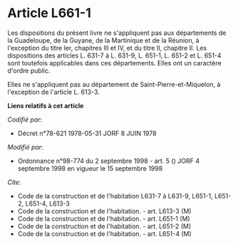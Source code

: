 # Article L661-1

Les dispositions du présent livre ne s'appliquent pas aux départements de la Guadeloupe, de la Guyane, de la Martinique et de
la Réunion, à l'exception du titre Ier, chapitres III et IV, et du titre II, chapitre II. Les dispositions des articles L.
631-7 à L. 631-9, L. 651-1, L. 651-2 et L. 651-4 sont toutefois applicables dans ces départements. Elles ont un caractère
d'ordre public.

Elles ne s'appliquent pas au département de Saint-Pierre-et-Miquelon, à l'exception de l'article L. 613-3.

**Liens relatifs à cet article**

_Codifié par_:

  - Décret n°78-621 1978-05-31 JORF 8 JUIN 1978

_Modifié par_:

  - Ordonnance n°98-774 du 2 septembre 1998 - art. 5 () JORF 4 septembre 1998 en vigueur le 15 septembre 1998

_Cite_:

  - Code de la construction et de l'habitation L631-7 à L631-9, L651-1, L651-2, L651-4, L613-3
  - Code de la construction et de l'habitation. - art. L613-3 (M)
  - Code de la construction et de l'habitation. - art. L651-1 (M)
  - Code de la construction et de l'habitation. - art. L651-2 (M)
  - Code de la construction et de l'habitation. - art. L651-4 (M)
